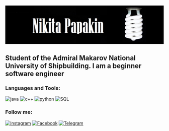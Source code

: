 ![Heder](https://github.com/NeKit-Papakin/Nekit-Papakin/blob/main/assets/lampa_spiral_temnyj_fon_118457_2560x1024.jpg)


##   Student of the Admiral Makarov National University of Shipbuilding. I am a beginner software engineer

### Languages and Tools:

![java](https://img.shields.io/badge/java-black?style=for-the-badge&logo=java&logoColor=e0740d)
![c++](https://img.shields.io/badge/c++-black?style=for-the-badge&logo=c%2b%2b&logoColor=0d8ce0)
![python](https://img.shields.io/badge/python-black?style=for-the-badge&logo=python&logoColor=0f9415)
![SQL](https://img.shields.io/badge/sql-black?style=for-the-badge&logo=mysql&logoColor=54276e)


### Follow me:
[![instagram](https://img.shields.io/badge/instagram-black?style=for-the-badge&logo=instagram&logoColor=ead0e53)](https://www.instagram.com/nikita.papakin/?hl=ru)
[![Facebook](https://img.shields.io/badge/Facebook-black?style=for-the-badge&logo=Facebook&logoColor=ead0e53)](https://www.facebook.com/profile.php?id=100015671382755)
[![Telegram](https://img.shields.io/badge/Telegram-black?style=for-the-badge&logo=Telegram&logoColor=db1212)](https://t.me/papakin_nik)


